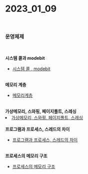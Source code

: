 # 2023_01_09

</br>

### 운영체제

</br>

<b>시스템 콜과 modebit</b>

-   [시스템 콜 , modebit](https://jealous-capybara-3a7.notion.site/modebit-edb61408338a465e81d2803a92f5fa27)

</br>
<b>메모리 계층</b>

-   [메모리계층](https://jealous-capybara-3a7.notion.site/22105aa6d47947058baf23e35068e411)

</br>
<b>가상메모리, 스와핑, 페이지폴트, 스레싱</b

-   [가상메모리, 스와핑, 페이지폴트, 스레싱](https://jealous-capybara-3a7.notion.site/d8de50d805a446f0b0b56cd1d70d8e20)

</br>
<b>프로그램과 프로세스, 스레드의 차이</b>

-   [프로그램과 프로세스, 스레드의 차이](https://jealous-capybara-3a7.notion.site/9d6566c2b4ae4114a22270bfb1517bc4)

</br>
<b>프로세스의 메모리 구조</b>

-   [프로세스의 메모리 구조](https://jealous-capybara-3a7.notion.site/297554a5c04c4934a4c16d4c0c5c8cb6)
